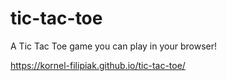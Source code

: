 # tic-tac-toe

A Tic Tac Toe game you can play in your browser!

https://kornel-filipiak.github.io/tic-tac-toe/
